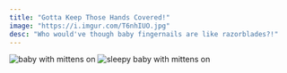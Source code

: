 ```yaml
---
title: "Gotta Keep Those Hands Covered!"
image: "https://i.imgur.com/T6nhIUO.jpg"
desc: "Who would've though baby fingernails are like razorblades?!"
---
```

![baby with mittens on](https://i.imgur.com/VH43mxZ.jpg)
![sleepy baby with mittens on](https://i.imgur.com/bsG9iHC.jpg)
